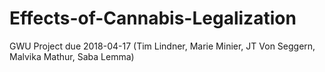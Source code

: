 # Effects-of-Cannabis-Legalization
GWU Project due 2018-04-17 (Tim Lindner, Marie Minier, JT Von Seggern, Malvika Mathur, Saba Lemma)

